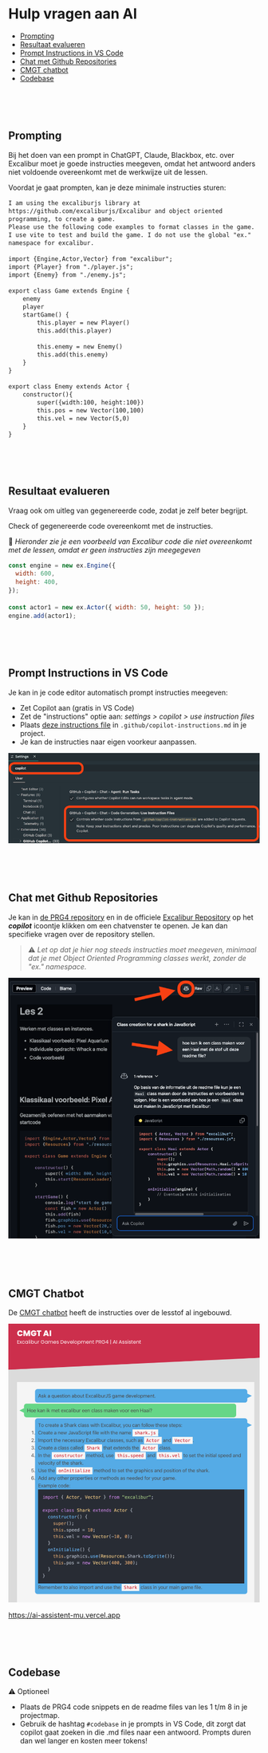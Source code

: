 # Hulp vragen aan AI

- [Prompting](#prompting)
- [Resultaat evalueren](#resultaat-evalueren)
- [Prompt Instructions in VS Code](#prompting)
- [Chat met Github Repositories](#chat-met-de-repository)
- [CMGT chatbot](#cmgt-chatbot)
- [Codebase](#codebase)

<br><br><br>

## Prompting

Bij het doen van een prompt in ChatGPT, Claude, Blackbox, etc. over Excalibur moet je goede instructies meegeven, omdat het antwoord anders niet voldoende overeenkomt met de werkwijze uit de lessen.

Voordat je gaat prompten, kan je deze minimale instructies sturen:

```
I am using the excaliburjs library at https://github.com/excaliburjs/Excalibur and object oriented programming, to create a game.
Please use the following code examples to format classes in the game. I use vite to test and build the game. I do not use the global "ex." namespace for excalibur.

import {Engine,Actor,Vector} from "excalibur";
import {Player} from "./player.js";
import {Enemy} from "./enemy.js";

export class Game extends Engine {
    enemy
    player
    startGame() {
        this.player = new Player()
        this.add(this.player)

        this.enemy = new Enemy()
        this.add(this.enemy)
    }
}

export class Enemy extends Actor {
    constructor(){
        super({width:100, height:100})
        this.pos = new Vector(100,100)
        this.vel = new Vector(5,0)
    }
}
```

<br><br><br>

## Resultaat evalueren

Vraag ook om uitleg van gegenereerde code, zodat je zelf beter begrijpt.

Check of gegenereerde code overeenkomt met de instructies. 

🚨 *Hieronder zie je een voorbeeld van Excalibur code die niet overeenkomt met de lessen, omdat er geen instructies zijn meegegeven*

```js
const engine = new ex.Engine({
  width: 600,
  height: 400,
});

const actor1 = new ex.Actor({ width: 50, height: 50 });
engine.add(actor1);
```

<br><br><br>

## Prompt Instructions in VS Code

Je kan in je code editor automatisch prompt instructies meegeven:

- Zet Copilot aan (gratis in VS Code)
- Zet de "instructions" optie aan: *settings > copilot > use instruction files*
- Plaats [deze instructions file](./copilot-instructions.md) in `.github/copilot-instructions.md` in je project.
- Je kan de instructies naar eigen voorkeur aanpassen.

![copi](./copilot-settings.png)

<br><br><br>

## Chat met Github Repositories

Je kan in [de PRG4 repository](https://github.com/HR-CMGT/PRG04-2024-2025/) en in de officiele [Excalibur Repository](https://github.com/excaliburjs/Excalibur) op het ***copilot*** icoontje klikken om een chatvenster te openen. Je kan dan specifieke vragen over de repository stellen. 

> ⚠️ *Let op dat je hier nog steeds instructies moet meegeven, minimaal dat je met Object Oriented Programming classes werkt, zonder de "ex." namespace.*

![copilot](../images/ai-github-assistent.png)

<br><br><br>

## CMGT Chatbot

De [CMGT chatbot](https://ai-assistent-mu.vercel.app) heeft de instructies over de lesstof al ingebouwd.

![vercel](../images/ai-vercel-assistent.png)

https://ai-assistent-mu.vercel.app

<br><br><br>

## Codebase

⚠️ Optioneel

- Plaats de PRG4 code snippets en de readme files van les 1 t/m 8 in je projectmap.
- Gebruik de hashtag `#codebase` in je prompts in VS Code, dit zorgt dat copilot gaat zoeken in die .md files naar een antwoord. Prompts duren dan wel langer en kosten meer tokens!

<br><br><br>
